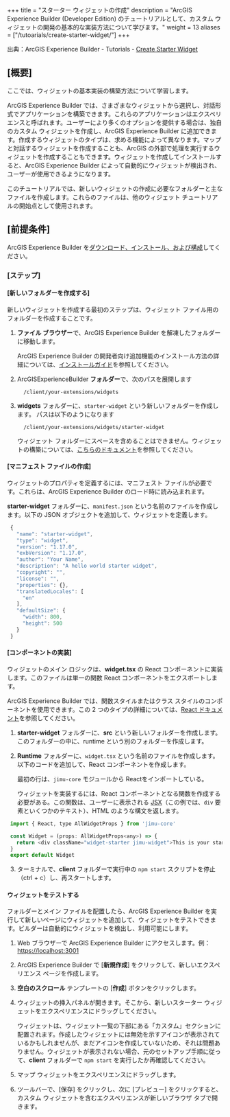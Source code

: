 +++
title = "スターター ウィジェットの作成"
description = "ArcGIS Experience Builder (Developer Edition) のチュートリアルとして、カスタム ウィジェットの開発の基本的な実装方法について学びます。"
weight = 13
aliases = ["/tutoarials/create-starter-widget/"]
+++

出典：ArcGIS Experience Builder - Tutorials - [Create Starter Widget](https://developers.arcgis.com/experience-builder/guide/create-a-starter-widget/)

## [概要]
ここでは、ウィジェットの基本実装の構築方法について学習します。

ArcGIS Experience Builder では、さまざまなウィジェットから選択し、対話形式でアプリケーションを構築できます。これらのアプリケーションはエクスペリエンスと呼ばれます。ユーザーにより多くのオプションを提供する場合は、独自のカスタム ウィジェットを作成し、ArcGIS Experience Builder に追加できます。作成するウィジェットのタイプは、求める機能によって異なります。マップと対話するウィジェットを作成することも、ArcGIS の外部で処理を実行するウィジェットを作成することもできます。ウィジェットを作成してインストールすると、ArcGIS Experience Builder によって自動的にウィジェットが検出され、ユーザーが使用できるようになります。

このチュートリアルでは、新しいウィジェットの作成に必要なフォルダーと主なファイルを作成します。これらのファイルは、他のウィジェット チュートリアルの開始点として使用されます。

## [前提条件]

ArcGIS Experience Builder を[ダウンロード、インストール、および構成](https://developers.arcgis.com/experience-builder/guide/install-guide/)してください。

### [ステップ]

#### [新しいフォルダーを作成する]

新しいウィジェットを作成する最初のステップは、ウィジェット ファイル用のフォルダーを作成することです。
1. **ファイル ブラウザー**で、ArcGIS Experience Builder を解凍したフォルダーに移動します。

    ArcGIS Experience Builder の開発者向け追加機能のインストール方法の詳細については、[インストールガイド](https://developers.arcgis.com/experience-builder/guide/install-guide/)を参照してください。

2. ArcGISExperienceBuilder **フォルダー**で、次のパスを展開します
        
         /client/your-extensions/widgets

3. **widgets** フォルダーに、`starter-widget` という新しいフォルダーを作成します。
パスは以下のようになります

         /client/your-extensions/widgets/starter-widget

    ウィジェット フォルダーにスペースを含めることはできません。ウィジェットの構築については、[こちらのドキュメント](https://developers.arcgis.com/experience-builder/)を参照してください。

#### [マニフェスト ファイルの作成]
ウィジェットのプロパティを定義するには、マニフェスト ファイルが必要です。これらは、ArcGIS Experience Builder のロード時に読み込まれます。

**starter-widget** フォルダーに、`manifest.json` という名前のファイルを作成します。以下の JSON オブジェクトを追加して、ウィジェットを定義します。

``` JavaScript
 {
   "name": "starter-widget",
   "type": "widget",
   "version": "1.17.0",
   "exbVersion": "1.17.0",
   "author": "Your Name",
   "description": "A hello world starter widget",
   "copyright": "",
   "license": "",
   "properties": {},
   "translatedLocales": [
     "en"
   ],
   "defaultSize": {
     "width": 800,
     "height": 500
   }
 }

```


#### [コンポーネントの実装]

ウィジェットのメイン ロジックは、**widget.tsx** の React コンポーネントに実装します。このファイルは単一の関数 React コンポーネントをエクスポートします。

ArcGIS Experience Builder では、関数スタイルまたはクラス スタイルのコンポーネントを使用できます。この 2 つのタイプの詳細については、[React ドキュメント](https://reactjs.org/docs/components-and-props.html#function-and-class-components)を参照してください。

1. **starter-widget** フォルダーに、**src** という新しいフォルダーを作成します。このフォルダーの中に、runtime という別のフォルダーを作成します。

2. **Runtime** フォルダーに、`widget.tsx` という名前のファイルを作成します。以下のコードを追加して、React コンポーネントを作成します。

    最初の行は、`jimu-core` モジュールから Reactをインポートしている。

    ウィジェットを実装するには、React コンポーネントとなる関数を作成する必要がある。この関数は、ユーザーに表示される [JSX](https://reactjs.org/docs/introducing-jsx.html)（この例では、`div` 要素といくつかのテキスト）、HTML のような構文を返します。

```JavaScript
 import { React, type AllWidgetProps } from 'jimu-core'

 const Widget = (props: AllWidgetProps<any>) => {
   return <div className="widget-starter jimu-widget">This is your starter widget!</div>
 }
 export default Widget
```
3. ターミナルで、**client** フォルダーで実行中の `npm start` スクリプトを停止（ctrl + c）し、再スタートします。

#### ウィジェットをテストする

フォルダーとメイン ファイルを配置したら、ArcGIS Experience Builder を実行して新しいページにウィジェットを追加して、ウィジェットをテストできます。ビルダーは自動的にウィジェットを検出し、利用可能にします。

1. Web ブラウザーで ArcGIS Experience Builder にアクセスします。例： [https://localhost:3001](https://localhost:3001/)

2. ArcGIS Experience Builder で [**新規作成**] をクリックして、新しいエクスペリエンス ページを作成します。

3. **空白のスクロール** テンプレートの [**作成**] ボタンをクリックします。

4. ウィジェットの挿入パネルが開きます。そこから、新しいスターター ウィジェットをエクスペリエンスにドラッグしてください。

    ウィジェットは、ウィジェット一覧の下部にある「カスタム」セクションに配置されます。作成したウィジェットには無効を示すアイコンが表示されているかもしれませんが、まだアイコンを作成していないため、それは問題ありません。ウィジェットが表示されない場合、元のセットアップ手順に従って、**client** フォルダーで `npm start` を実行したか再確認してください。

5. マップ ウィジェットをエクスペリエンスにドラッグします。

6. ツールバーで、[保存] をクリックし、次に [プレビュー] をクリックすると、カスタム ウィジェットを含むエクスペリエンスが新しいブラウザ タブで開きます。

